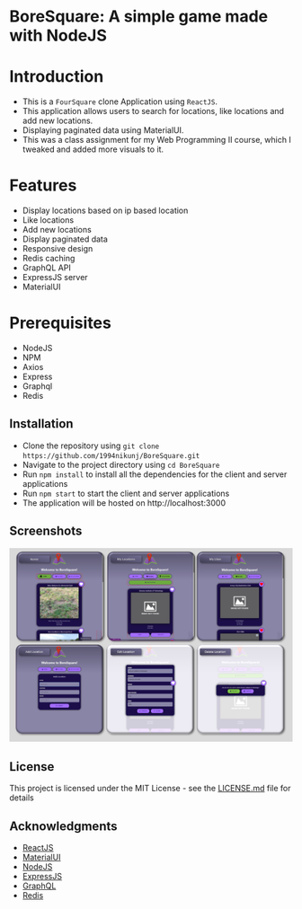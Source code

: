 BoreSquare: A simple game made with NodeJS
=========================================

# Introduction
- This is a `FourSquare` clone Application using `ReactJS`.
- This application allows users to search for locations, like locations and add new locations.
- Displaying paginated data using MaterialUI.
- This was a class assignment for my Web Programming II course, which I tweaked and added more visuals to it.

# Features
- Display locations based on ip based location 
- Like locations
- Add new locations
- Display paginated data
- Responsive design
- Redis caching
- GraphQL API
- ExpressJS server
- MaterialUI

# Prerequisites

* NodeJS
* NPM
* Axios
* Express
* Graphql
* Redis

## Installation

- Clone the repository using `git clone https://github.com/1994nikunj/BoreSquare.git`
- Navigate to the project directory using `cd BoreSquare`
- Run `npm install` to install all the dependencies for the client and server applications
- Run `npm start` to start the client and server applications
- The application will be hosted on http://localhost:3000

## Screenshots
![screenshots.png](reademe_assets%2Fscreenshots.png)

## License
This project is licensed under the MIT License - see the [LICENSE.md](LICENSE.md) file for details

## Acknowledgments
* [ReactJS](https://reactjs.org/)
* [MaterialUI](https://material-ui.com/)
* [NodeJS](https://nodejs.org/en/)
* [ExpressJS](https://expressjs.com/)
* [GraphQL](https://graphql.org/)
* [Redis](https://redis.io/)